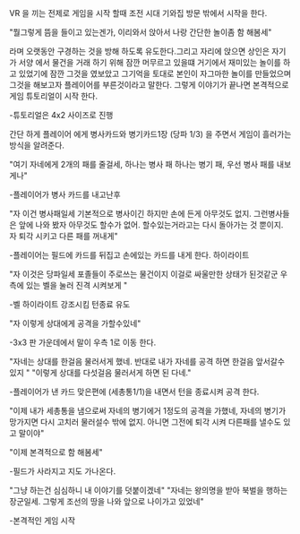 VR 을 끼는 전제로 게임을 시작 할때 조전 시대 기와집 방문 밖에서 시작을 한다.


"뭘그렇게 뜸을 들이고 있는겐가, 이리와서 앉아서 나랑 간단한 놀이좀 함 해봄세"

라며 오랫동안 구경하는 것을 방해 하도록 유도한다.그리고 자리에 앉으면 상인은 자기가 서양 에서 물건을 거래 하기 위해 잠깐 머무르고 있을떄 거기에서 재미있는 놀이를 하고 있었기에 잠깐 그것을 였보았고 그기억을 토대로 본인이 자그마한 놀이를 만들었으며 그것을 해보고자 플레이어를 부른것이라고 말한다.
그렇게 이야기가 끝나면 본격적으로 게임 튜토리얼이 시작 한다.

-튜토리얼은 4x2 사이즈로 진행

간단 하게 플레이어 에게 병사카드와 병기카드1장 (당파 1/3) 을 주면서 게임이 흘러가는 방식을 알려준다. 

"여기 자네에게 2개의 패를 줄걸세, 하나는 병사 패 하나는 병기 패, 우선 병사 패를 내보게나"

-플레이어가 병사 카드를 내고난후

"자 이건 병사패일세 기본적으로 병사이긴 하지만 손에 든게 아무것도 없지. 그런병사들은 앞에 나와 봤자 아무것도 할수가 없어. 할수있는거라고는 다시 돌아가는 것 뿐이지. 자 퇴각 시키고 다른 패를 꺼내게"

-플레이어는 필드에 카드를 뒤집고 손에있는 카드를 내게 한다. 하이라이트

"자 이것은 당파일세 포졸들이 주로쓰는 물건이지 이걸로 싸울만한 상태가 된것같군
우측에 있는 벨을 눌러 진격 시켜보게 " 

-벨 하이라이트 강조시킴 턴종료 유도

"자 이렇게 상대에게 공격을 가할수있네"

-3x3 판 가운데에서 말이 우측 1로 이동 한다.

"자네는 상대를 한걸음 물러서게 했네. 반대로 내가 자네를 공격 하면 한걸음 앞서갈수 있지 "
"이렇게 상대를 다섯걸음 물러서게 하면 된 다네."

-플레이어가 낸 카드 맞은편에 (세총통1/1)을 내면서 턴을 종료시켜 공격 한다.

"이제 내가 세총통을 냄으로써 자네의 병기에거 1정도의 공격을 가했네, 자네의 병기가 망가지면 다시 고치러 물러설수 밖에 없지. 아니면 그전에 퇴각 시켜 다른패를 낼수도 있고 말이야"

"이제 본격적으로 함 해봄세"

-필드가 사라지고 지도 가나온다.

"그냥 하는건 심심하니 내 이야기를 덧붙이겠네"
"자네는 왕의명을 받아 북벌을 행하는 장군일세. 그렇게 조선의 땅을 나와 앞으로 나이가고 있었네"

-본격적인 게임 시작









